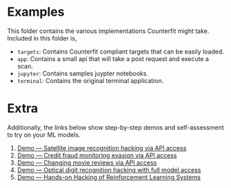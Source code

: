 # Examples
This folder contains the various implementations Counterfit might take. Included in this folder is, 


- `targets`: Contains Counterfit compliant targets that can be easily loaded. 
- `app`: Contains a small api that will take a post request and execute a scan.
- `jupyter`: Contains samples juypter notebooks.
- `terminal`: Contains the original terminal application.

# Extra

Additionally, the links below show step-by-step demos and self-assessment to try
on your ML models.

1. [Demo — Satellite image recognition hacking via API access](../examples/DEMO1-satellite.md)
2. [Demo — Credit fraud monitoring evasion via API access](../examples/DEMO2-creditfraud.md)
3. [Demo — Changing movie reviews via API access](../examples/DEMO3-moviereviews.md)
4. [Demo — Optical digit recognition hacking with full model access](../examples/DEMO4-digits.md)
5. [Demo — Hands-on Hacking of Reinforcement Learning Systems](../examples/DEMO5-reinforcement-learning.md)